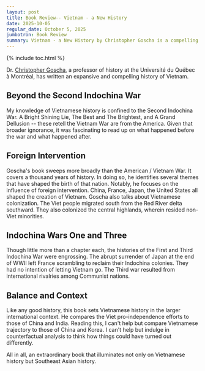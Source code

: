 ```yaml
---
layout: post
title: Book Review-- Vietnam - a New History 
date: 2025-10-05
regular_date: October 5, 2025
jumbotron: Book Review
summary: Vietnam - a New History by Christopher Goscha is a compelling and engaging history of Vietnam.  
---
```


{% include toc.html %}

Dr. [Christopher Goscha](https://en.wikipedia.org/wiki/Christopher_Goscha), a professor of history at the Université du Québec à Montréal, has written an expansive and compelling history of Vietnam.


## Beyond the Second Indochina War
My knowledge of Vietnamese history is confined to the Second Indochina War. A Bright Shining Lie, The Best and The Brightest, and A Grand Dellusion -- these retell the Vietnam War are from the America. Given that broader ignorance, it was fascinating to read up on what happened before the war and what happened after.


## Foreign Intervention 
Goscha's book sweeps more broadly than the American / Vietnam War.  It covers a thousand years of history. In doing so, he identifies several themes that have shaped the birth of that nation. Notably, he focuses on the influence of foreign intervention. China, France, Japan, the United States all shaped the creation of Vietnam. Goscha also talks about Vietnamese colonization. The Viet people migrated south from the Red River delta southward. They also colonized the central highlands, wherein resided non-Viet minorities. 


## Indochina Wars One and Three
Though little more than a chapter each, the histories of the First and Third Indochina War were engrossing. The abrupt surrender of Japan at the end of WWII left France scrambling to reclaim their Indochina colonies. They had no intention of letting Vietnam go. The Third war resulted from international rivalries among Communist nations.


## Balance and Context
Like any good history, this book sets Vietnamese history in the larger international context. He compares the Viet pro-independence efforts to those of China and India. Reading this, I can't help but compare Vietnamese trajectory to those of China and Korea. I can't help but indulge in counterfactual analysis to think how things could have turned out differently.

All in all, an extraordinary book that illuminates not only on Vietnamese history but Southeast Asian history.   





